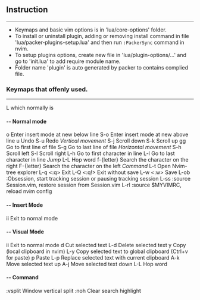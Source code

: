## Instruction
---
- Keymaps and basic vim options is in 'lua/core-options' folder.
- To install or uninstall plugin, adding or removing install command in file 
  'lua/packer-plugins-setup.lua' and then run `:PackerSync` command in nvim.
- To setup plugins options, create new file in 'lua/plugin-options/...' and
  go to 'init.lua' to add require module name.
- Folder name 'plugin' is auto generated by packer to contains complied file.

### Keymaps that offenly used.
---
L          <Leader> which normally is <space>

#### -- Normal mode
o          Enter insert mode at new below line
S-o        Enter insert mode at new above line
u          Undo
S-u        Redo
*Vertical movement*
S-j        Scroll down
S-k        Scroll up
gg         Go to first line of file
S-g        Go to last line of file
*Horizontal movement*
S-h        Scroll left
S-l        Scroll right
L-h        Go to first character in line
L-l        Go to last character in line
*Jump*
L-L        Hop word
f-{letter} Search the character on the right
F-{letter} Search the character on the left
*Command*
L-t        Open Nvim-tree explorer
L-q        <:q> Exit
L-Q        <:q!> Exit without save
L-w        <:w> Save
L-ob       :Obsession, start tracking session or pausing tracking session
L-ss       :source Session.vim, restore session from Session.vim
L-rl       :source $MYVIMRC, reload nvim config

#### -- Insert Mode
ii         Exit to nornal mode

#### -- Visual Mode
ii         Exit to normal mode
d          Cut selected text
L-d        Delete selected text
y          Copy (local clipboard in nvim)
L-y        Copy selected text to global clipboard (Ctrl+v for paste)
p          Paste
L-p        Replace selected text with current clipboard
A-k        Move selected text up
A-j        Move selected text down
L-L        Hop word

#### -- Command
:vsplit    Window vertical split
:noh       Clear search highlight


